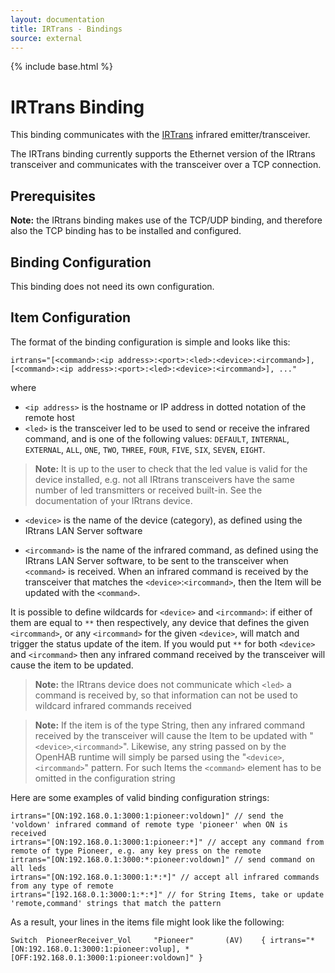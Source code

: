 ```yaml
---
layout: documentation
title: IRTrans - Bindings
source: external
---
```

<!-- Attention authors: Do not edit directly. Please add your changes to the appropriate source repository -->

{% include base.html %}

# IRTrans Binding

This binding communicates with the [IRTrans](http://www.irtrans.de) infrared emitter/transceiver.

The IRTrans binding currently supports the Ethernet version of the IRtrans transceiver and communicates with the transceiver over a TCP connection.

## Prerequisites

**Note:** the IRtrans binding makes use of the TCP/UDP binding, and therefore also the TCP binding has to be installed and configured.


## Binding Configuration

This binding does not need its own configuration.

## Item Configuration

The format of the binding configuration is simple and looks like this:

```
irtrans="[<command>:<ip address>:<port>:<led>:<device>:<ircommand>], [<command>:<ip address>:<port>:<led>:<device>:<ircommand>], ..."
```

where 

* `<ip address>` is the hostname or IP address in dotted notation of the remote host
* `<led>` is the transceiver led to be used to send or receive the infrared command, and is one of the following values: `DEFAULT`, `INTERNAL`, `EXTERNAL`, `ALL`, `ONE`, `TWO`, `THREE`, `FOUR`, `FIVE`, `SIX`, `SEVEN`, `EIGHT`. 

> **Note:** It is up to the user to check that the led value is valid for the device installed, e.g. not all IRtrans transceivers have the same number of led transmitters or received built-in. See the documentation of your IRtrans device.

* `<device>` is the name of the device (category), as defined using the IRtrans LAN Server software

* `<ircommand>` is the name of the infrared command, as defined using the IRtrans LAN Server software, to be sent to the transceiver when `<command>` is received. When an infrared command is received by the transceiver that matches the `<device>`:`<ircommand>`, then the Item will be updated with the `<command>`.

It is possible to define wildcards for `<device>` and `<ircommand>`: if either of them are equal to `**` then respectively, any device that defines the given `<ircommand>`, or any `<ircommand>` for the given `<device>`, will match and trigger the status update of the item. If you would put `**` for both `<device>` and `<ircommand>` then any infrared command received by the transceiver will cause the item to be updated.

> **Note:** the IRtrans device does not communicate which `<led>` a command is received by, so that information can not be used to wildcard infrared commands received

> **Note:** If the item is of the type String, then any infrared command received by the transceiver will cause the Item to be updated with "`<device>`,`<ircommand>`". Likewise, any string passed on by the OpenHAB runtime will simply be parsed using the "`<device>`,`<ircommand>`" pattern. For such Items the `<command>` element has to be omitted in the configuration string

Here are some examples of valid binding configuration strings:

```
irtrans="[ON:192.168.0.1:3000:1:pioneer:voldown]" // send the 'voldown' infrared command of remote type 'pioneer' when ON is received
irtrans="[ON:192.168.0.1:3000:1:pioneer:*]" // accept any command from remote of type Pioneer, e.g. any key press on the remote
irtrans="[ON:192.168.0.1:3000:*:pioneer:voldown]" // send command on all leds
irtrans="[ON:192.168.0.1:3000:1:*:*]" // accept all infrared commands from any type of remote
irtrans="[192.168.0.1:3000:1:*:*]" // for String Items, take or update 'remote,command' strings that match the pattern
```

As a result, your lines in the items file might look like the following:

```
Switch  PioneerReceiver_Vol     "Pioneer"       (AV)    { irtrans="*[ON:192.168.0.1:3000:1:pioneer:volup], *[OFF:192.168.0.1:3000:1:pioneer:voldown]" }
```